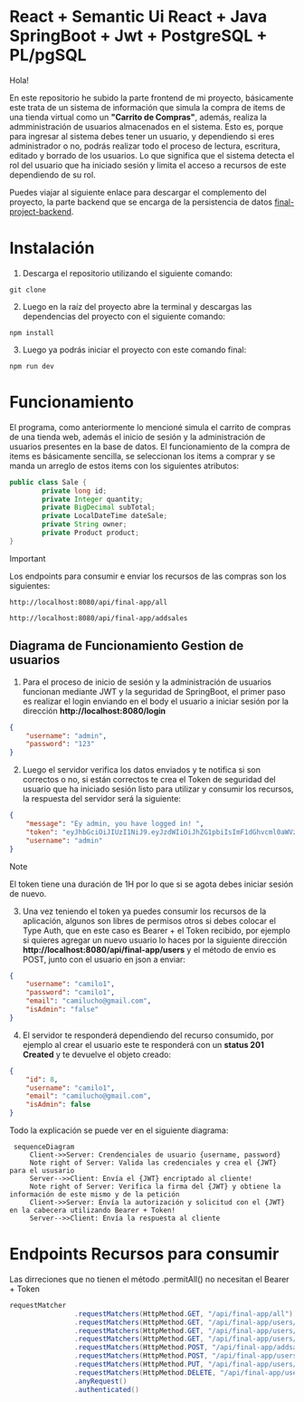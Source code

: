 # React + Semantic Ui React + Java SpringBoot + Jwt + PostgreSQL + PL/pgSQL

Hola!

En este repositorio he subido la parte frontend de mi proyecto, básicamente este trata de un sistema de información que simula la compra de items de una tienda virtual como un **"Carrito de Compras"**, además, realiza la admministración de usuarios almacenados en el sistema. Esto es, porque para ingresar al sistema debes tener un usuario, y dependiendo si eres administrador o no, podrás realizar todo el proceso de lectura, escritura, editado y borrado de los usuarios. Lo que significa que el sistema detecta el rol del usuario que ha iniciado sesión y limita el acceso a recursos de este dependiendo de su rol.

Puedes viajar al siguiente enlace para descargar el complemento del proyecto, la parte backend que se encarga de la persistencia de datos  [final-project-backend](https://github.com/Mr-Machine98/final-project-backend).

# Instalación

1. Descarga el repositorio utilizando el siguiente comando:
```git 
git clone 
```
2. Luego en la raíz del proyecto abre la terminal y descargas las dependencias del proyecto con el siguiente comando:
```npm
npm install
```
3. Luego ya podrás iniciar el proyecto con este comando final:
```npm
npm run dev
```

# Funcionamiento

El programa, como anteriormente lo mencioné simula el carrito de compras de una tienda web, además el inicio de sesión y la administración de usuarios presentes en la base de datos.
El funcionamiento de la compra de items es básicamente sencilla, se seleccionan los items a comprar y se manda un arreglo de estos items con los siguientes atributos:
```Java 
public class Sale {
    	private long id;
    	private Integer quantity;
    	private BigDecimal subTotal;
    	private LocalDateTime dateSale;
    	private String owner;
    	private Product product;
}
```



> [!IMPORTANT]
> Los endpoints para consumir e enviar los recursos de las compras son los siguientes:

```
http://localhost:8080/api/final-app/all

http://localhost:8080/api/final-app/addsales
```



## Diagrama de Funcionamiento Gestion de usuarios

1. Para el proceso de inicio de sesión y la administración de usuarios funcionan mediante JWT y la seguridad de SpringBoot, el primer paso es realizar el login enviando en el body el usuario a iniciar sesión por la dirección **http://localhost:8080/login**
```JSON
{
    "username": "admin",
    "password": "123"
}

```
2. Luego el servidor verifica los datos enviados y te notifica si son correctos o no, si están correctos te crea el Token de seguridad del usuario que ha iniciado sesión listo para utilizar y consumir los recursos, la respuesta del servidor será la siguiente:
```JSON
{
    "message": "Ey admin, you have logged in! ",
    "token": "eyJhbGciOiJIUzI1NiJ9.eyJzdWIiOiJhZG1pbiIsImF1dGhvcml0aWVzIjoiW3tcImF1dGhvcml0eVwiOlwiUk9MRV9BRE1JTlwifSx7XCJhdXRob3JpdHlcIjpcIlJPTEVfVVNFUlwifV0iLCJpc0FkbWluIjp0cnVlLCJ1c2VybmFtZSI6ImFkbWluIiwiaWF0IjoxNzIyNzg3MzA4LCJleHAiOjE3MjI3OTA5MDh9.UjovuY69LidXjJR6_doQudHS8jldipzVjhPjmlW_At8",
    "username": "admin"
}
```
> [!NOTE]
> El token tiene una duración de 1H por lo que si se agota debes iniciar sesión de nuevo.

3. Una vez teniendo el token ya puedes consumir los recursos de la aplicación, algunos son libres de permisos otros si debes colocar el Type Auth, que en este caso es Bearer + el Token recibido, por ejemplo si quieres agregar un nuevo usuario lo haces por la siguiente dirección **http://localhost:8080/api/final-app/users** y el método de envio es POST, junto con el usuario en json a enviar:
```json
{
    "username": "camilo1",
    "password": "camilo1",
    "email": "camilucho@gmail.com",
    "isAdmin": "false"
}
``` 
4. El servidor te responderá dependiendo del recurso consumido, por ejemplo al crear el usuario este te responderá con un **status 201 Created** y te devuelve el objeto creado:

```json
{
    "id": 8,
    "username": "camilo1",
    "email": "camilucho@gmail.com",
    "isAdmin": false
}
```
Todo la explicación se puede ver en el siguiente diagrama:
 ```mermaid
  sequenceDiagram
      Client->>Server: Crendenciales de usuario {username, password}
      Note right of Server: Valida las credenciales y crea el {JWT} para el ususario 
      Server-->>Client: Envía el {JWT} encriptado al cliente!
      Note right of Server: Verifica la firma del {JWT} y obtiene la información de este mismo y de la petición
      Client->>Server: Envía la autorización y solicitud con el {JWT} en la cabecera utilizando Bearer + Token!
      Server-->>Client: Envía la respuesta al cliente
  ```
# Endpoints Recursos para consumir
Las dirreciones que no tienen el método .permitAll() no necesitan el Bearer + Token
```java
requestMatcher
				.requestMatchers(HttpMethod.GET, "/api/final-app/all").permitAll()
				.requestMatchers(HttpMethod.GET, "/api/final-app/users/all").permitAll()
				.requestMatchers(HttpMethod.GET, "/api/final-app/users/{id}").permitAll()
				.requestMatchers(HttpMethod.GET, "/api/final-app/users/page/{page}").permitAll()
				.requestMatchers(HttpMethod.POST, "/api/final-app/addsales").permitAll()
				.requestMatchers(HttpMethod.POST, "/api/final-app/users").hasAnyRole("ADMIN")				
				.requestMatchers(HttpMethod.PUT, "/api/final-app/users/{id}").hasAnyRole("ADMIN")				
				.requestMatchers(HttpMethod.DELETE, "/api/final-app/users/{id}").hasAnyRole("ADMIN")				
				.anyRequest()
				.authenticated()
```
